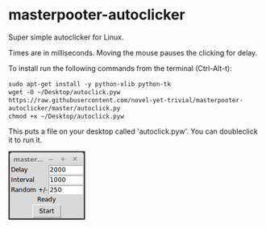 # masterpooter-autoclicker
Super simple autoclicker for Linux.

Times are in milliseconds. Moving the mouse pauses the clicking for delay.

To install run the following commands from the terminal (Ctrl-Alt-t): 

```
sudo apt-get install -y python-xlib python-tk
wget -O ~/Desktop/autoclick.pyw https://raw.githubusercontent.com/novel-yet-trivial/masterpooter-autoclicker/master/autoclick.py
chmod +x ~/Desktop/autoclick.pyw
```

This puts a file on your desktop called 'autoclick.pyw'. You can doubleclick it to run it. 

![Screenshot](screenshot.png)
